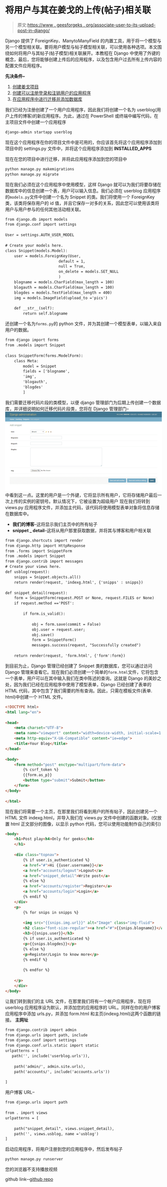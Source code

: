 # 将用户与其在姜戈的上传(帖子)相关联

> 原文:[https://www . geesforgeks . org/associate-user-to-its-upload-post-in-django/](https://www.geeksforgeeks.org/associate-user-to-its-upload-post-in-django/)

Django 提供了 ForeignKey、ManytoManyField 的内置工具，用于将一个模型与另一个模型相关联。要将用户模型与帖子模型相关联，可以使用各种选项。本文围绕如何将用户与其帖子(帖子模型)相关联展开。本教程在 Django 中使用了外键的概念，最后，您将能够创建上传后的应用程序，以及包含用户过去所有上传内容的配置文件应用程序。

**先决条件–**

1.  [创建姜戈项目](https://www.geeksforgeeks.org/how-to-create-a-basic-project-using-mvt-in-django/)
2.  [创建可以注册登录和注销用户的应用程序](https://www.geeksforgeeks.org/how-to-create-an-app-in-django/)
3.  [在应用程序中进行迁移并添加数据库](https://www.geeksforgeeks.org/django-basic-app-model-makemigrations-and-migrate/)

我们已经为注册创建了一个用户应用程序，因此我们将创建一个名为 userblog(用户上传的博客)的新应用程序。为此，通过在 PowerShell 或终端中编写代码，在主项目文件中创建一个应用程序

```html
django-admin startapp userblog

```

现在这个应用程序在你的项目文件中是可用的，你应该首先将这个应用程序添加到项目中的 settings.py 文件中，并将这个应用程序添加到 **INSTALLED_APPS**

现在在您的项目中进行迁移，并将此应用程序添加到您的项目中

```html
python manage.py makemigrations
python manage.py migrate

```

现在我们必须在这个应用程序中使用模型，这样 Django 就可以为我们将要存储在数据库中的信息创建一个表，用户可以输入信息。我们必须在 userblog 应用程序的`models.py`文件中创建一个名为 Snippet 的类。我们将使用一个 ForeignKey 类，该类将保存用户的 id 值，并且它保存一对多的关系，因此您可以使用该类将用户与用户参与的任何其他活动相关联。

```html
from django.db import models
from django.conf import settings

User = settings.AUTH_USER_MODEL

# Create your models here.
class Snippet(models.Model):
    user = models.ForeignKey(User,
                        default = 1,
                        null = True, 
                        on_delete = models.SET_NULL
                        )
    blogname = models.CharField(max_length = 100)
    blogauth = models.CharField(max_length = 100)
    blogdes = models.TextField(max_length = 400)
    img = models.ImageField(upload_to ='pics')

    def __str__(self):
        return self.blogname
```

还创建一个名为`forms.py`的 python 文件，并为其创建一个模型表单，以输入来自用户的数据。

```html
from django import forms
from .models import Snippet

class SnippetForm(forms.ModelForm):
    class Meta:
        model = Snippet
        fields = ['blogname',
        'img',
        'blogauth',
        'blogdes'
        ]
```

我们需要迁移代码片段的类模型，以便 django 管理部门为后期上传创建一个数据库，并详细说明如何迁移代码片段类，您将在 Django 管理部门–
![cool](img/5887b4bcbc9c28d6ab29e0775be9fb0d.png)
中看到这一点。这里的用户是一个外键，它将显示所有用户，它将存储用户最后一次上传的实例的密钥号。默认情况下，它被设置为超级用户
现在我们将转到 views.py 应用程序文件，并添加主代码，该代码将使用模型表单对象将信息存储在数据库中。

*   **我们的博客**–这将显示我们主页中的所有帖子
*   **snippet _ detail**–这将从用户那里获取数据，并将其与博客和用户相关联

```html
from django.shortcuts import render
from django.http import HttpResponse
from .forms import SnippetForm
from .models import Snippet
from django.contrib import messages
# Create your views here.
def usblog(request):
    snipps = Snippet.objects.all()
    return render(request, 'indexg.html', {'snipps' : snipps})

def snippet_detail(request):
    form = SnippetForm(request.POST or None, request.FILES or None)
    if request.method =='POST':

        if form.is_valid():

            obj = form.save(commit = False)
            obj.user = request.user;
            obj.save()
            form = SnippetForm()
            messages.success(request, "Successfully created")

    return render(request, 'form.html', {'form':form})
```

到目前为止，Django 管理已经创建了 Snippet 类的数据库，您可以通过访问 Django 管理来查看它。现在我们必须创建一个简单的`form.html`文件，它将包含一个表单，用户可以在其中输入我们在类中陈述的查询。这就是 Django 的美妙之处，因为我们已经在应用程序中使用了模型表单，Django 已经创建了表单的 HTML 代码，其中包含了我们需要的所有查询。因此，只需在模板文件(表单. html)中创建一个 HTML 文件。

```html
<!DOCTYPE html>
<html lang="en">

<head>
    <meta charset="UTF-8">
    <meta name="viewport" content="width=device-width, initial-scale=1.0">
    <meta http-equiv="X-UA-Compatible" content="ie=edge">
    <title>Your Blog</title>
</head>

<body>
    <form method="post" enctype="multipart/form-data">
        {% csrf_token %}
        {{form.as_p}}
        <button type="submit">Submit</button>
    </form>
</body>

</html>
```

现在我们将需要一个主页，在那里我们将看到用户的所有帖子，因此创建另一个 HTML 文件 indexg.html，并导入我们在 views.py 文件中创建的函数对象。(仅放置 html 正文部分的图像，以显示 python 代码，您可以使用功能制作自己的索引)

```html
<body>
    <h1>Post play<h4>Only for geeks</h4>
    </h1>

    <div class="topnav">
        {% if user.is_authenticated %}
        <a href="#">Hi {{user.username}}</a>
        <a href="accounts/logout">Logout</a>
        <a href="snippet_detail">Write post</a>
        {% else %}
        <a href="accounts/register">Register</a>
        <a href="accounts/login">Login</a>
        {% endif %}
    </div>
    <p>
        {% for snips in snipps %}

        <img src="{{snips.img.url}}" alt="Image" class="img-fluid">
        <h2 class="font-size-regular"><a href="#">{{snips.blogname}}</a></h2>
        <h3>{{snips.user}}</h3>
        {% if user.is_authenticated %}
        <p>{{snips.blogdes}}</p>
        {% else %}
        <p>Register/Login to know more</p>
        {% endif %}

        {% endfor %}

    </p>
    </div>
</body>
```

让我们转到我们的主 URL 文件，在那里我们将有一个帐户应用程序，现在将 userblog 应用程序设为默认，并添加您的应用程序的 URL。同样在你的用户博客应用程序中添加 urls.py，并添加 form.html 和主页(indexg.html)这两个函数的链接。
**主网址**

```html
from django.contrib import admin
from django.urls import path, include
from django.conf import settings
from django.conf.urls.static import static
urlpatterns = [
   path('', include('userblog.urls')),

    path('admin/', admin.site.urls),
    path('accounts/', include('accounts.urls'))

]
```

用户博客 URL–

```html
from django.urls import path

from . import views
urlpatterns = [

    path("snippet_detail", views.snippet_detail),
    path('', views.usblog, name ='usblog')
]
```

启动应用程序，将用户注册到您的应用程序中，然后发布帖子

```html
python manage.py runserver

```

您的浏览器不支持播放视频

github link─[github repo](https://github.com/DhruvikDonga/Django-user-defined-post)